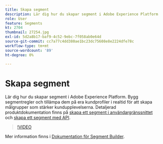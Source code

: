 ```yaml
---
title: Skapa segment
description: Lär dig hur du skapar segment i Adobe Experience Platform.
role: User
feature: Segments
kt: 2704
thumbnail: 27254.jpg
exl-id: 5d2a8b17-baf9-4c52-9ebc-7f058ab0e64d
source-git-commit: cc7a77c4dd380ae1bc23dc75608e8e2224dfe78c
workflow-type: tm+mt
source-wordcount: '89'
ht-degree: 0%

---
```


# Skapa segment

Lär dig hur du skapar segment i Adobe Experience Platform. Bygg segmentregler och tillämpa dem på era kundprofiler i realtid för att skapa målgrupper som stärker kundupplevelserna. Detaljerad produktdokumentation finns på [skapa ett segment i användargränssnittet](https://experienceleague.adobe.com/docs/experience-platform/segmentation/ui/overview.html) och [skapa ett segment med API](https://experienceleague.adobe.com/docs/experience-platform/segmentation/tutorials/create-a-segment.html).

>[!VIDEO](https://video.tv.adobe.com/v/27254?quality=12&learn=on)

Mer information finns i [Dokumentation för Segment Builder](https://experienceleague.adobe.com/docs/experience-platform/segmentation/ui/segment-builder.html).
